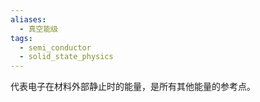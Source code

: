 ```yaml
---
aliases:
  - 真空能级
tags:
  - semi_conductor
  - solid_state_physics
---
```

代表电子在材料外部静止时的能量，是所有其他能量的参考点。